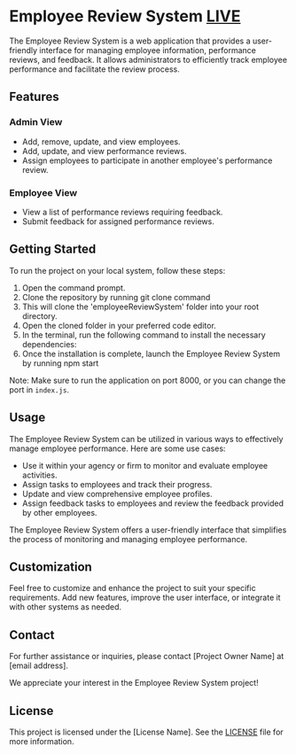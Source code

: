 # Employee Review System <a href="https://busy-ruby-penguin-yoke.cyclic.app">LIVE</a>

The Employee Review System is a web application that provides a user-friendly interface for managing employee information, performance reviews, and feedback. It allows administrators to efficiently track employee performance and facilitate the review process.

## Features

### Admin View

- Add, remove, update, and view employees.
- Add, update, and view performance reviews.
- Assign employees to participate in another employee's performance review.

### Employee View

- View a list of performance reviews requiring feedback.
- Submit feedback for assigned performance reviews.

## Getting Started

To run the project on your local system, follow these steps:

1. Open the command prompt.
2. Clone the repository by running git clone command
3. This will clone the 'employeeReviewSystem' folder into your root directory.
4. Open the cloned folder in your preferred code editor.
5. In the terminal, run the following command to install the necessary dependencies:
6. Once the installation is complete, launch the Employee Review System by running npm start


Note: Make sure to run the application on port 8000, or you can change the port in `index.js`.

## Usage

The Employee Review System can be utilized in various ways to effectively manage employee performance. Here are some use cases:

- Use it within your agency or firm to monitor and evaluate employee activities.
- Assign tasks to employees and track their progress.
- Update and view comprehensive employee profiles.
- Assign feedback tasks to employees and review the feedback provided by other employees.

The Employee Review System offers a user-friendly interface that simplifies the process of monitoring and managing employee performance.

## Customization

Feel free to customize and enhance the project to suit your specific requirements. Add new features, improve the user interface, or integrate it with other systems as needed.

## Contact

For further assistance or inquiries, please contact [Project Owner Name] at [email address].

We appreciate your interest in the Employee Review System project!

## License

This project is licensed under the [License Name]. See the [LICENSE](LICENSE) file for more information.

